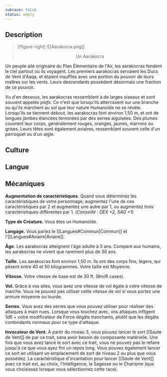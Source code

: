```yaml
---
subrace: false
status: empty
---
```

## Description

> [!figure-right] ![[Aarakocra.png]] 
><center>Un Aarakocra</center>

Un peuple ailé originaire du Plan Élémentaire de l'Air, les aarakocras fendent le ciel partout où ils voyagent. Les premiers aarakocras servaient les Ducs de Vent d'Aaqa, et étaient insufflés avec une portion du pouvoir de leurs maîtres sur les vents. Leurs descendants possèdent désormais une fraction de ce pouvoir.

Vu d'en dessous, les aarakocras ressemblent à de larges oiseaux et sont souvent appelés _piafs_. Ce n'est que lorsqu'ils atterrissent sur une branche ou qu'ils marchent au sol que leur nature Humanoïde ne se révèle. Lorsqu'ils se tiennent debout, les aarakocras font environ 1,50 m, et ont de longues jambes élancées terminées par des serres aiguisées. Des plumes couvrent leur corps, généralement rouges, oranges, jaunes, marrons ou grises. Leurs têtes sont également aviaires, ressemblant souvent celle d'un perroquet ou d'un aigle.
## Culture

## Langue

## Mécaniques

**Augmentation de caractéristiques**. Quand vous déterminez les caractéristiques de votre personnage, augmentez l'une de ces caractéristiques par 2 et augmentez une autre par 1, ou augmentez trois caractéristiques différentes par 1. (*Conseillé : DEX +2, SAG +1*)

**Type de Créature.** Vous êtes un Humanoïde.

**Langage.** Vous parlez le [[Langues#Commun|Commun]] et l'[[Langues#Aviaire|Aviaire]].

**Âge.** Les aarakocras atteignent l'âge adulte à 3 ans. Comparé aux humains, les aarakocras ne vivent que rarement plus de 30 ans.

**Taille.** Les aarakocras font environ 1,50 m. Ils ont des corps fins, légers, qui pèsent entre 40 et 50 kilogrammes. Votre taille est Moyenne.

**Vitesse.** Votre vitesse de base est de 30 ft. (9m/6 cases).

**Vol.** Grâce à vos ailes, vous avez une vitesse de vol égale à votre vitesse de marche. Vous ne pouvez pas utiliser cette vitesse de vol si vous portez une armure moyenne ou lourde.

**Serres.** Vous avez des serres que vous pouvez utiliser pour réaliser des attaques à main nues. Lorsque vous touchez avec, vos attaques infligent 1d6 + votre modificateur de Force dégâts tranchants, plutôt que les dégâts contondants normaux pour ce type d'attaque.

**Invocateur de Vent.** À partir du niveau 3, vous pouvez lancer le sort [[Saute de Vent]] de par ce trait, sans avoir besoin de composante matérielle. Une fois que vous avez lancé le sort avec ce trait, vous ne pouvez pas le refaire jusqu'à ce que vous ayez fini un repos long. Vous pouvez également lancer ce sort en utilisant un emplacement de sort de niveau 2 ou plus que vous possédez. La caractéristique d'incantation pour lancer [[Saute de Vent]] avec ce trait est, au choix, l'Intelligence, la Sagesse ou le Charisme (que vous choisissez lorsque vous sélectionnez cette race).
